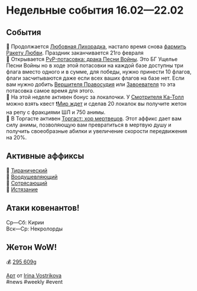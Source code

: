 # Недельные события 16.02—22.02

## События
📅 Продолжается [Любовная Лихорадка](https://ru.wowhead.com/love-is-in-the-air), настало время снова [фармить Ракету Любви](https://ru.wowhead.com/love-is-in-the-air-guide). Праздник заканчивается 21го февраля  
📅 Открывается [PvP-потасовка: драка Песни Войны](https://ru.wowhead.com/event=664). Это БГ Ущелье Песни Войны но в ходе этой потасовки на каждой базе доступны три флага вместо одного и в сумме, для победы, нужно принести 10 флагов, флаги засчитываются даже если всех ваших флагов на базе нет. Если вам нужно добить [Вершителя Правосудия](https://ru.wowhead.com/title=48/) или [Завоевателя](https://ru.wowhead.com/title=47/) то эта потасовка самое время для этого.  
📅 На этой неделе активен бонус за локалочки. У [Смотрителя Ка-Толл](https://ru.wowhead.com/npc=166307) можно взять квест ❗[Мир ждет](https://ru.wowhead.com/quest=62631/) и сделав 20 локалок вы получите жетон на репу с фракциями ШЛ и 750 анимы.  
📅 В Торгасте активен [Торгаст: хор мертвецов](https://ru.wowhead.com/event=1216). Этот аффикс дает вам силу анимы, позволяющую вам превратиться в мертвую душу и получить своеобразные абилки и увеличение скорости передвижения на 20%.  

## Активные аффиксы
📅 [Тиранический](https://ru.wowhead.com/affix=9/)  
📅 [Воодушевляющий](https://ru.wowhead.com/affix=122/)  
📅 [Сотрясающий](https://ru.wowhead.com/affix=14/)  
📅 [Истязание](https://ru.wowhead.com/affix=128/)  

## Атаки ковенантов!
Ср—Сб: Кирии  
Вск—Ср: Некролорды  

## Жетон WoW!
💰 [295 609g](https://wowtokenprices.com/EU)

[Арт](https://www.artstation.com/artwork/0nqZ9G) от [Irina Vostrikova](https://www.artstation.com/lowlyowly)  
#news #weekly #event